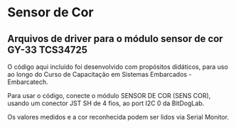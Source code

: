 # Sensor de Cor

## Arquivos de driver para o módulo sensor de cor GY-33 TCS34725

O código aqui incluído foi desenvolvido com propósitos didáticos, para uso ao longo do Curso de Capacitação em Sistemas Embarcados - Embarcatech.

Para usar o código, conecte o módulo SENSOR DE COR (SENS COR), usando um conector JST SH de 4 fios, ao port I2C 0 da BitDogLab.

Os valores medidos e a cor reconhecida podem ser lidos via Serial Monitor.
